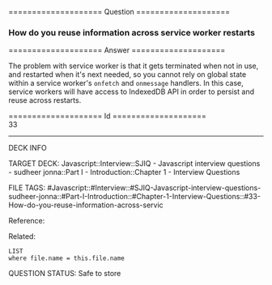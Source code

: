 ==================== Question ====================  

### How do you reuse information across service worker restarts  

==================== Answer ====================  

The problem with service worker is that it gets terminated when not in use, and
restarted when it's next needed, so you cannot rely on global state within a
service worker's `onfetch` and `onmessage` handlers. In this case, service
workers will have access to IndexedDB API in order to persist and reuse across
restarts.

==================== Id ====================  
33

---

DECK INFO

TARGET DECK: Javascript::Interview::SJIQ - Javascript interview questions - sudheer jonna::Part I - Introduction::Chapter 1 - Interview Questions

FILE TAGS: #Javascript::#Interview::#SJIQ-Javascript-interview-questions-sudheer-jonna::#Part-I-Introduction::#Chapter-1-Interview-Questions::#33-How-do-you-reuse-information-across-servic

Reference:

Related:

```dataview
LIST
where file.name = this.file.name
```

QUESTION STATUS: Safe to store
